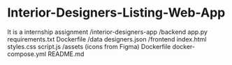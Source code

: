 # Interior-Designers-Listing-Web-App
It is a internship assignment
/interior-designers-app
  /backend
    app.py
    requirements.txt
    Dockerfile
    /data
      designers.json
  /frontend
    index.html
    styles.css
    script.js
    /assets
      (icons from Figma)
    Dockerfile
  docker-compose.yml
  README.md
